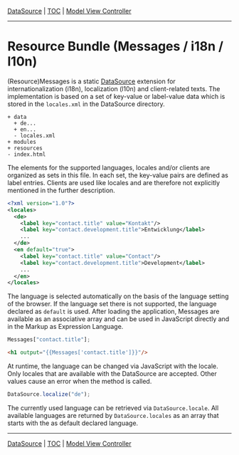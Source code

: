 [DataSource](datasource.md) | [TOC](README.md#resource-bundle--i18nl10n) | [Model View Controller](mvc.md)
- - -

# Resource Bundle (Messages / i18n / l10n)

(Resource)Messages is a static [DataSource](datasource.md) extension for
internationalization (i18n), localization (l10n) and client-related texts. The
implementation is based on a set of key-value or label-value data which is
stored in the `locales.xml` in the DataSource directory.

```
+ data
  + de...
  + en...
  - locales.xml
+ modules
+ resources
- index.html
```

The elements for the supported languages, locales and/or clients are organized
as sets in this file. In each set, the key-value pairs are defined as label
entries. Clients are used like locales and are therefore not explicitly
mentioned in the further description. 

```xml
<?xml version="1.0"?>
<locales>
  <de>
    <label key="contact.title" value="Kontakt"/>
    <label key="contact.development.title">Entwicklung</label>
    ...
  </de>
  <en default="true">
    <label key="contact.title" value="Contact"/>
    <label key="contact.development.title">Development</label>
    ...
  </en>
</locales>
```

The language is selected automatically on the basis of the language setting of
the browser. If the language set there is not supported, the language declared
as `default` is used. After loading the application, Messages are available as
an associative array and can be used in JavaScript directly and in the Markup as
Expression Language.

```javascript
Messages["contact.title"];
```

```html
<h1 output="{{Messages['contact.title']}}"/>
```

At runtime, the language can be changed via JavaScript with the locale. Only
locales that are available with the DataSource are accepted. Other values cause
an error when the method is called.

```javascript
DataSource.localize("de");
```

The currently used language can be retrieved via `DataSource.locale`. All
available languages are returned by `DataSource.locales` as an array that starts
with the as default declared language.


- - -

[DataSource](datasource.md) | [TOC](README.md#resource-bundle) | [Model View Controller](mvc.md)
